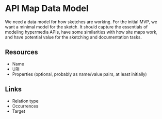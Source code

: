 # API Map Data Model

We need a data model for how sketches are working. For the initial MVP, we want a minimal model for the sketch. It should capture the essentials of modeling hypermedia APIs, have some similarities with how site maps work, and have potential value for the sketching and documentation tasks.

## Resources

* Name
* URI
* Properties (optional, probably as name/value pairs, at least initially)

## Links

* Relation type
* Occurrences
* Target
